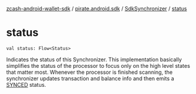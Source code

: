 [zcash-android-wallet-sdk](../../index.md) / [pirate.android.sdk](../index.md) / [SdkSynchronizer](index.md) / [status](./status.md)

# status

`val status: Flow<Status>`

Indicates the status of this Synchronizer. This implementation basically simplifies the
status of the processor to focus only on the high level states that matter most. Whenever the
processor is finished scanning, the synchronizer updates transaction and balance info and
then emits a [SYNCED](../-synchronizer/-status/-s-y-n-c-e-d.md) status.

